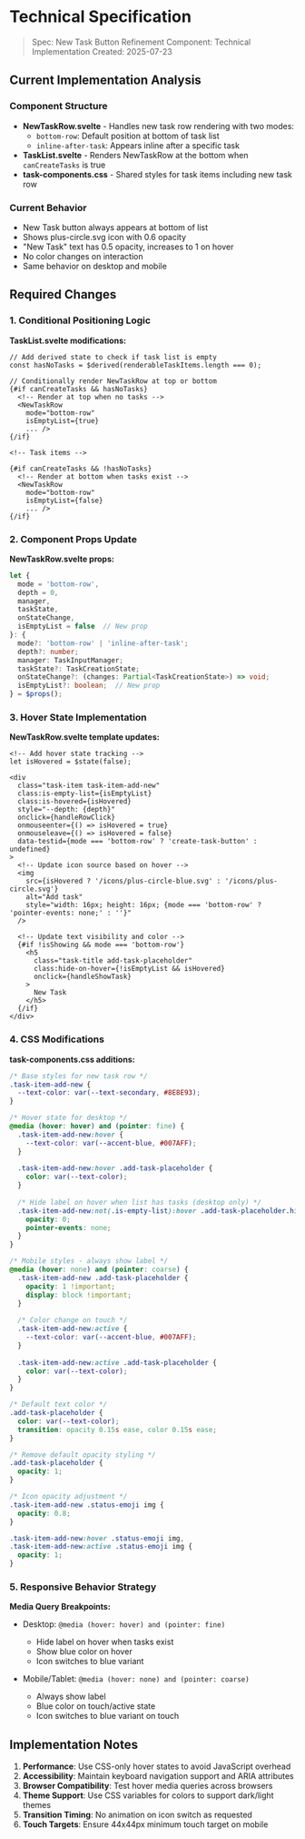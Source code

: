 # Technical Specification

> Spec: New Task Button Refinement
> Component: Technical Implementation
> Created: 2025-07-23

## Current Implementation Analysis

### Component Structure
- **NewTaskRow.svelte** - Handles new task row rendering with two modes:
  - `bottom-row`: Default position at bottom of task list
  - `inline-after-task`: Appears inline after a specific task
- **TaskList.svelte** - Renders NewTaskRow at the bottom when `canCreateTasks` is true
- **task-components.css** - Shared styles for task items including new task row

### Current Behavior
- New Task button always appears at bottom of list
- Shows plus-circle.svg icon with 0.6 opacity
- "New Task" text has 0.5 opacity, increases to 1 on hover
- No color changes on interaction
- Same behavior on desktop and mobile

## Required Changes

### 1. Conditional Positioning Logic

**TaskList.svelte modifications:**
```svelte
// Add derived state to check if task list is empty
const hasNoTasks = $derived(renderableTaskItems.length === 0);

// Conditionally render NewTaskRow at top or bottom
{#if canCreateTasks && hasNoTasks}
  <!-- Render at top when no tasks -->
  <NewTaskRow 
    mode="bottom-row"
    isEmptyList={true}
    ... />
{/if}

<!-- Task items -->

{#if canCreateTasks && !hasNoTasks}
  <!-- Render at bottom when tasks exist -->
  <NewTaskRow 
    mode="bottom-row"
    isEmptyList={false}
    ... />
{/if}
```

### 2. Component Props Update

**NewTaskRow.svelte props:**
```typescript
let {
  mode = 'bottom-row',
  depth = 0,
  manager,
  taskState,
  onStateChange,
  isEmptyList = false  // New prop
}: {
  mode?: 'bottom-row' | 'inline-after-task';
  depth?: number;
  manager: TaskInputManager;
  taskState?: TaskCreationState;
  onStateChange?: (changes: Partial<TaskCreationState>) => void;
  isEmptyList?: boolean;  // New prop
} = $props();
```

### 3. Hover State Implementation

**NewTaskRow.svelte template updates:**
```svelte
<!-- Add hover state tracking -->
let isHovered = $state(false);

<div 
  class="task-item task-item-add-new"
  class:is-empty-list={isEmptyList}
  class:is-hovered={isHovered}
  style="--depth: {depth}"
  onclick={handleRowClick}
  onmouseenter={() => isHovered = true}
  onmouseleave={() => isHovered = false}
  data-testid={mode === 'bottom-row' ? 'create-task-button' : undefined}
>
  <!-- Update icon source based on hover -->
  <img 
    src={isHovered ? '/icons/plus-circle-blue.svg' : '/icons/plus-circle.svg'}
    alt="Add task" 
    style="width: 16px; height: 16px; {mode === 'bottom-row' ? 'pointer-events: none;' : ''}" 
  />
  
  <!-- Update text visibility and color -->
  {#if !isShowing && mode === 'bottom-row'}
    <h5 
      class="task-title add-task-placeholder"
      class:hide-on-hover={!isEmptyList && isHovered}
      onclick={handleShowTask}
    >
      New Task
    </h5>
  {/if}
</div>
```

### 4. CSS Modifications

**task-components.css additions:**
```css
/* Base styles for new task row */
.task-item-add-new {
  --text-color: var(--text-secondary, #8E8E93);
}

/* Hover state for desktop */
@media (hover: hover) and (pointer: fine) {
  .task-item-add-new:hover {
    --text-color: var(--accent-blue, #007AFF);
  }
  
  .task-item-add-new:hover .add-task-placeholder {
    color: var(--text-color);
  }
  
  /* Hide label on hover when list has tasks (desktop only) */
  .task-item-add-new:not(.is-empty-list):hover .add-task-placeholder.hide-on-hover {
    opacity: 0;
    pointer-events: none;
  }
}

/* Mobile styles - always show label */
@media (hover: none) and (pointer: coarse) {
  .task-item-add-new .add-task-placeholder {
    opacity: 1 !important;
    display: block !important;
  }
  
  /* Color change on touch */
  .task-item-add-new:active {
    --text-color: var(--accent-blue, #007AFF);
  }
  
  .task-item-add-new:active .add-task-placeholder {
    color: var(--text-color);
  }
}

/* Default text color */
.add-task-placeholder {
  color: var(--text-color);
  transition: opacity 0.15s ease, color 0.15s ease;
}

/* Remove default opacity styling */
.add-task-placeholder {
  opacity: 1;
}

/* Icon opacity adjustment */
.task-item-add-new .status-emoji img {
  opacity: 0.8;
}

.task-item-add-new:hover .status-emoji img,
.task-item-add-new:active .status-emoji img {
  opacity: 1;
}
```

### 5. Responsive Behavior Strategy

**Media Query Breakpoints:**
- Desktop: `@media (hover: hover) and (pointer: fine)`
  - Hide label on hover when tasks exist
  - Show blue color on hover
  - Icon switches to blue variant
  
- Mobile/Tablet: `@media (hover: none) and (pointer: coarse)`
  - Always show label
  - Blue color on touch/active state
  - Icon switches to blue variant on touch

## Implementation Notes

1. **Performance**: Use CSS-only hover states to avoid JavaScript overhead
2. **Accessibility**: Maintain keyboard navigation support and ARIA attributes
3. **Browser Compatibility**: Test hover media queries across browsers
4. **Theme Support**: Use CSS variables for colors to support dark/light themes
5. **Transition Timing**: No animation on icon switch as requested
6. **Touch Targets**: Ensure 44x44px minimum touch target on mobile